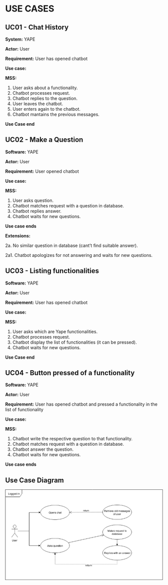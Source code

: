 # USE CASES

## UC01 - Chat History

**System:** YAPE

**Actor:** User

**Requirement:** User has opened chatbot

**Use case:**


**MSS:**
1. User asks about a functionality.
2. Chatbot processes request.
3. Chatbot replies to the question.
4. User leaves the chatbot.
5. User enters again to the chatbot.
6. Chatbot mantains the previous messages.

**Use Case end**

## UC02 - Make a Question 

**Software:** YAPE

**Actor:** User

**Requirement:** User opened chatbot

**Use case:** 

**MSS:**
1. User asks question.
2. Chatbot matches request with a question in database.
3. Chatbot replies answer.
4. Chatbot waits for new questions.
    
**Use case ends**

**Extensions:**
    
2a. No similar question in database (cant’t find suitable answer).

2a1. Chatbot apologizes for not answering and waits for new questions.

## UC03 - Listing functionalities

**Software:** YAPE

**Actor:** User

**Requirement:** User has opened chatbot

**Use case:**


**MSS:**
1. User asks which are Yape functionalities.
2. Chatbot processes request.
3. Chatbot display the list of functionalities (it can be pressed).
4. Chatbot waits for new questions.

**Use Case end**

## UC04 - Button pressed of a functionality

**Software:** YAPE

**Actor:** User

**Requirement:** User has opened chatbot and pressed a functionality in the list of functionality

**Use case:**

**MSS:** 
1. Chatbot write the respective question to that functionality.
2. Chatbot matches request with a question in database.
3. Chatbot answer the question.
4. Chatbot waits for new questions.

**Use case ends**

## Use Case Diagram

![](UseCaseDiagram.png)

